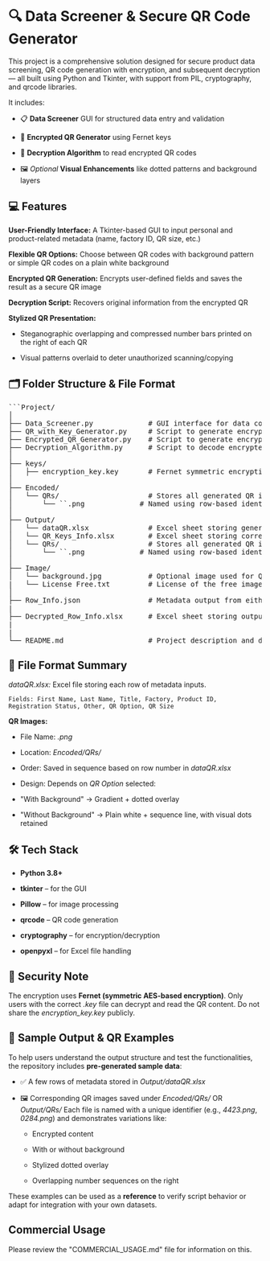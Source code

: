 # 🔍 Data Screener & Secure QR Code Generator
This project is a comprehensive solution designed for secure product data screening, QR code generation with encryption, and subsequent decryption — all built using Python and Tkinter, with support from PIL, cryptography, and qrcode libraries.

It includes:

- 📋 **Data Screener** GUI for structured data entry and validation

- 🔐 **Encrypted QR Generator** using Fernet keys

- 🧩 **Decryption Algorithm** to read encrypted QR codes

- 🖼️ *Optional* **Visual Enhancements** like dotted patterns and background layers

## 💻 Features

**User-Friendly Interface:** A Tkinter-based GUI to input personal and product-related metadata (name, factory ID, QR size, etc.)

**Flexible QR Options:** Choose between QR codes with background pattern or simple QR codes on a plain white background

**Encrypted QR Generation:** Encrypts user-defined fields and saves the result as a secure QR image

**Decryption Script:** Recovers original information from the encrypted QR

**Stylized QR Presentation:**

- Steganographic overlapping and compressed number bars printed on the right of each QR

- Visual patterns overlaid to deter unauthorized scanning/copying

## 🗂️ Folder Structure & File Format

<pre>```Project/
│
├── Data_Screener.py             # GUI interface for data collection
├── QR_with_Key_Generator.py     # Script to generate encrypted QR codes
├── Encrypted_QR_Generator.py    # Script to generate encrypted QR codes
├── Decryption_Algorithm.py      # Script to decode encrypted QR images
│
├── keys/
│   ├── encryption_key.key       # Fernet symmetric encryption key
│
├── Encoded/
│   └── QRs/                     # Stores all generated QR images using Encrypted_QR_Generator.py
│       └── `<ID>`.png             # Named using row-based identifier (e.g., 0001.png)
│
├── Output/
│   └── dataQR.xlsx              # Excel sheet storing generated input metadata from GUI
│   └── QR_Keys_Info.xlsx        # Excel sheet storing corresponding "keys" from either QR generator files
│   └── QRs/                     # Stores all generated QR images using QR_with_Key_Generator.py
│       └── `<ID>`.png             # Named using row-based identifier (e.g., 0001.png)
│
├── Image/
│   └── background.jpg           # Optional image used for QR background
|   └── License Free.txt         # License of the free image used for demo
│
├── Row_Info.json                # Metadata output from either QR generator files later used for decryption
|
├── Decrypted_Row_Info.xlsx      # Excel sheet storing output for decrypted QRs using Decryption_Algorithm.py
|
|
└── README.md                    # Project description and documentation```</pre>

## 📁 File Format Summary
*dataQR.xlsx:* Excel file storing each row of metadata inputs.

    Fields: First Name, Last Name, Title, Factory, Product ID, Registration Status, Other, QR Option, QR Size

**QR Images:**

- File Name: *<RowIndex>.png*

- Location: *Encoded/QRs/*

- Order: Saved in sequence based on row number in *dataQR.xlsx*

- Design: Depends on *QR Option* selected:

- "With Background" → Gradient + dotted overlay

- "Without Background" → Plain white + sequence line, with visual dots retained

## 🛠️ Tech Stack

- **Python 3.8+**

- **tkinter** – for the GUI

- **Pillow** – for image processing

- **qrcode** – QR code generation

- **cryptography** – for encryption/decryption

- **openpyxl** – for Excel file handling

## 🔐 Security Note
The encryption uses **Fernet (symmetric AES-based encryption)**. Only users with the correct *.key* file can decrypt and read the QR content. Do not share the *encryption_key.key* publicly.

## 🧪 Sample Output & QR Examples
To help users understand the output structure and test the functionalities, the repository includes **pre-generated sample data**:

- ✅ A few rows of metadata stored in *Output/dataQR.xlsx*

- 🖼️ Corresponding QR images saved under *Encoded/QRs/* OR *Output/QRs/*
Each file is named with a unique identifier (e.g., *4423.png*, *0284.png*) and demonstrates variations like:

  - Encrypted content

  - With or without background

  - Stylized dotted overlay

  - Overlapping number sequences on the right

These examples can be used as a **reference** to verify script behavior or adapt for integration with your own datasets.

## Commercial Usage
Please review the "COMMERCIAL_USAGE.md" file for information on this.
